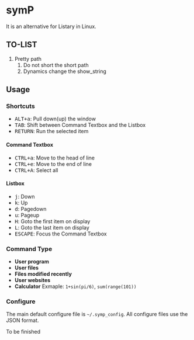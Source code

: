 # symP

It is an alternative for Listary in Linux.

## TO-LIST
1. Pretty path
    1. Do not short the short path
    2. Dynamics change the show_string

## Usage

### Shortcuts
* <kbd>ALT+a</kbd>: Pull down(up) the window
* <kbd>TAB</kbd>: Shift between Command Textbox and the Listbox
* <kbd>RETURN</kbd>: Run the selected item

#### Command Textbox
* <kbd>CTRL+a</kbd>: Move to the head of line
* <kbd>CTRL+e</kbd>: Move to the end of line
* <kbd>CTRL+A</kbd>: Select all

#### Listbox
* <kbd>j</kbd>: Down
* <kbd>k</kbd>: Up
* <kbd>d</kbd>: Pagedown
* <kbd>u</kbd>: Pageup
* <kbd>H</kbd>: Goto the first item on display
* <kbd>L</kbd>: Goto the last item on display
* <kbd>ESCAPE</kbd>: Focus the Command Textbox

### Command Type

* **User program**
* **User files**
* **Files modified recently**
* **User websites**
* **Calculator**
    Exmaple: `1+sin(pi/6)`, `sum(range(101))`

### Configure
The main default configure file is `~/.symp_config`. All configure files use the JSON format.

To be finished
